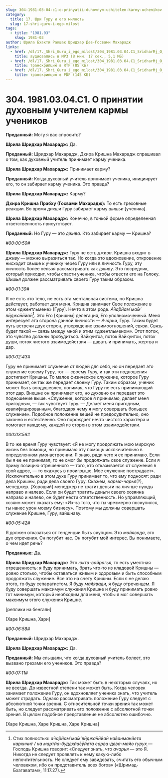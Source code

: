 ```yaml
---
slug: 304-1981-03-04-c1-o-prinyatii-duhovnym-uchitelem-karmy-uchenikov
category:
  title: 17. Шри Гуру и его милость
  slug: 17-shri-guru-i-ego-milost
tags:
  - title: "1981.03"
    slug: 1981-03
author: Шрила Бхакти Ракшак Шридхар Дев-Госвами Махарадж
links:
  - href: /dl/17._Shri_Guru_i_ego_milost/304_1981.03.04.C1_SridharMj_O_prinyatii_duhovnym_uchitelem_karmy_uchenikov.mp3
    title: аудиозапись в MP3 (8 мин. 17 сек., 5,1 МБ)
  - href: /dl/17._Shri_Guru_i_ego_milost/304_1981.03.04.C1_SridharMj_O_prinyatii_duhovnym_uchitelem_karmy_uchenikov.rtf
    title: транскрипцию в RTF (85 КБ)
  - href: /dl/17._Shri_Guru_i_ego_milost/304_1981.03.04.C1_SridharMj_O_prinyatii_duhovnym_uchitelem_karmy_uchenikov.pdf
    title: транскрипцию в PDF (145 КБ)
---
```


# 304. 1981.03.04.C1. О принятии духовным учителем кармы учеников

**Преданный:** Могу я вас спросить?

**Шрила Шридхар Махарадж:** Да.

**Преданный:** Шридхар Махарадж, Дхира Кришна Махарадж спрашивал о том, как духовный учитель принимает карму ученика.

**Шрила Шридхар Махарадж:** Принимает карму?

**Преданный:** Когда духовный учитель принимает ученика, инициирует его, то он забирает карму ученика. Это правда?

**Шрила Шридхар Махарадж:** Карму?

**Дхира Кришна Прабху (Госвами Махарадж):** То есть греховные реакции. Во время *дикши* Гуру забирает карму *шишьи* [ученика].

**Шрила Шридхар Махарадж:** Конечно, в тонкой форме определенная ответственность присутствует.

**Преданный:** Но Гуру — это *джива*. Кто забирает карму — Кришна?

*#00:00:50#*

**Шрила Шридхар Махарадж:** Гуру не есть *джива*. Кришна входит в *дживу* — можно выразиться так. Но когда это вдохновение, откровение нисходит свыше к ученику через Гуру или в личность Гуру, эту личность более нельзя рассматривать как *дживу*. Это посредник, который приходит, чтобы спасти ученика, чтобы отвести его на Голоку. *Шишья* должен рассматривать своего Гуру таким образом.

*#00:01:39#*

Я не есть это тело, не есть эта ментальная система, но Кришна действует, работает для меня. Кришна занимает Свое положение в этом «джентльмене» [Гуру]. Нечто в этом роде. *А̄ча̄рйам̇ ма̄м̇ вӣджа̄нӣйа̄н*[^_ftn1]. Это Его [Кришны] делегация, Его уполномоченный. Меня интересует эта сторона данной личности — *Ачарьи*, Гуру. Таким будет путь встречи двух сторон, утверждение взаимоотношений, связи. Связь будет такой — связь между мной и этим «джентльменом». Этот поток, это чувство должны пробудиться. Вайкунтха, поток Вайкунтхи, поток души, поток чистого взаимодействия — давать и принимать, жертва и дар.

*#00:02:43#*

Гуру не принимает служение от людей для себя, но он передает это служение своему Гуру, тот — своему Гуру, и так эти подношения достигают Кришны. То малое физическое служение, которое Гуру принимает, он так же передает своему Гуру. Таким образом, ученик может быть воодушевлен, понимая, что Гуру не есть принимающий этот дар. Внешне он принимает его, но духовно он передает это подношение выше. «Служение, которое я принимаю, делает меня пригодным, — так чувствует Гуру. — Делает меня пригодным, квалифицированным, благодаря чему я могу совершать большее служение». Подобное положение вещей не предосудительно, оно законно и естественно. Оно порождает нечто чистого характера и помогает каждому, каждой из сторон в этом взаимодействии.

*#00:03:56#*

В то же время Гуру чувствует: «Я не могу продолжать мою мирскую жизнь без помощи, но принимаю эту помощь исключительно в определенном умонастроении. Я знаю, ради чего я ее принимаю. Если бы я ее не принимал, то не смог бы продолжать свое служение. Если я приму позицию отрешенного — того, кто отказывается от служения в свой адрес, — то окажусь в проигрыше. Мое служение пострадает». Исключительно в этом духе Гуру принимает то, что ему подносят: ради дела Кришны, ради дела своего Гуру. Скажем, *карма-чарья*(?), менеджер. [Хороший] менеджер не тратит деньги на личные нужды направо и налево. Если он будет тратить деньги своего хозяина направо и налево, он будет нести ответственность. Но управляющий, хозяин может сказать ему: «Из-за того, что ты чрезмерно поскупился, ты нанес урон моему бизнесу». Поэтому мы должны совершать служение Кришне, Гуру, вайшнаву.

*#00:05:42#*

Я должен отказаться от тенденции быть скупцом. Это *майявада*, это дух отречения. Он погубит нас. Он погубит мой интерес. Вы понимаете, о чем идет речь?

**Преданные:** Да.

**Шрила Шридхар Махарадж:** Это *юкта-вайрагья*, то есть уместная отрешенность: я буду принимать, брать что-то из кладовой Кришны — ровно столько, чтобы оставаться живым и здоровым и быть способным продолжать служение. Все это на счету Кришны. Если я не делаю этого, то буду сепаратистом. Я буду *майявади*, я буду отреченцем. Я буду совершать максимум служения Кришне и буду принимать ровно тот минимум, который необходим для меня, чтобы я мог совершать максимум этого служения Кришне.

[реплики на бенгали]

[Харе Кришна, Хари]

*#00:06:58#*

**Преданный:** Шридхар Махарадж.

**Шрила Шридхар Махарадж:** Да.

**Преданный:** Мы слышали, что когда духовный учитель болеет, это вызвано грехами его учеников. Это правда?

*#00:07:11#*

**Шрила Шридхар Махарадж:** Так может быть в некоторых случаях, но не всегда. До известной степени так может быть. Когда человек занимает положение Гуру, он вдохновляет ученика знать, что учитель может страдать. Однако рассматривать положение Гуру следует с абсолютной точки зрения. С относительной точки зрения так может быть, но следует рассматривать его положение с абсолютной точки зрения. В целом подобное представление не абсолютно ошибочно.

[Харе Кришна, Харе Кришна, Харе Кришна]



[^_ftn1]: Стих полностью: *а̄ча̄рйам̇ ма̄м̇ вӣджа̄нӣйа̄н на̄ванманйета кархичит / на мартйа-буддхйа̄сӯйета сарва-дева-майо гурух̣* — Господь Кришна говорит: «Следует знать, что *ачарья* — это Я. Никогда не следует проявлять к нему какую-либо непочтительность. Не следует ему завидовать, считать его обычным человеком, ибо он представитель всех богов» («Шримад-Бхагаватам», 11.17.27).

